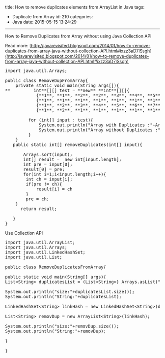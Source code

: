 title: How to remove duplicates elements from ArrayList in Java
tags:
  - Duplicate from Array
id: 210
categories:
  - Java
date: 2015-05-15 13:24:29
---

How to Remove Duplicates from Array without using Java Collection API

Read more: [http://javarevisited.blogspot.com/2014/01/how-to-remove-duplicates-from-array-java-without-collection-API.html#ixzz3aD7lSsgh](http://javarevisited.blogspot.com/2014/01/how-to-remove-duplicates-from-array-java-without-collection-API.html#ixzz3aD7lSsgh)
<pre>import java.util.Arrays;

public class RemoveDupFromArray{
    private static void main(String args[]){
**         int**[][] test = **new** **int**[][]{
            {**1**, **1**, **2**, **2**, **3**, **4**, **5**},
            {**1**, **1**, **1**, **1**, **1**, **1**, **1**},
            {**1**, **2**, **3**, **4**, **5**, **6**, **7**},
            {**1**, **2**, **1**, **1**, **1**, **1**, **1**},};

         for (int[] input : test){
             System.out.println("Array with Duplicates :"+Arrays.toString(input));
             System.out.println("Array without Duplicates :"+ Arrays.toString(removeDuplicates(input)));
         }
    }
   public static int[] removeDuplicates(int[] input){

       Arrays.sort(input);
       int[] result =  new int[input.length];
       int pre = input[0];
       result[0] = pre;
       for(int i=1;i&lt;input.length;i++){
        int ch = input[i];
        if(pre != ch){
            result[i] = ch
        }
        pre = ch;
    }
      return result;

   }
}</pre>
Use Collection API
<pre>import java.util.ArrayList;
import java.util.Arrays;
import java.util.LinkedHashSet;
import java.util.List;

public class RemoveDuplicatesFromArray{

public static void main(String[] args){
List&lt;String&gt; duplicatesList = (List&lt;String&gt;) Arrays.asList("Android" , "Android", "iOS", "Windows mobile");

System.out.println("size:"+duplicatesList.size());
System.out.println("String:"+duplicatesList);

LinkedHashSet&lt;String&gt; linkHash = new LinkedHashSet&lt;String&gt;(duplicatesList);

List&lt;String&gt; removDup = new ArrayList&lt;String&gt;(linkHash);

System.out.println("size:"+removDup.size());
System.out.println("String:"+removDup);

}

}
</pre>